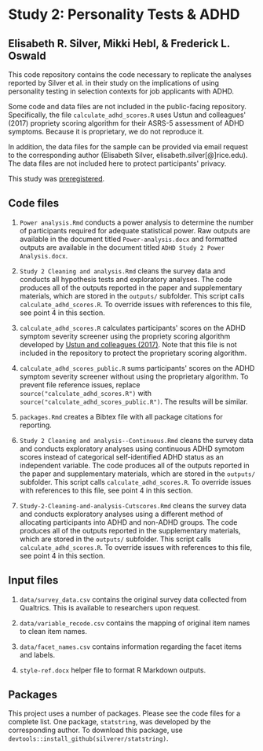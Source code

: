# Study 2: Personality Tests & ADHD

## Elisabeth R. Silver, Mikki Hebl, & Frederick L. Oswald

This code repository contains the code necessary to replicate the analyses reported by Silver et al. in their study on the implications of using personality testing in selection contexts for job applicants with ADHD. 

Some code and data files are not included in the public-facing repository. Specifically, the file `calculate_adhd_scores.R` uses Ustun and colleagues' (2017) propriety scoring algorithm for their ASRS-5 assessment of ADHD symptoms. Because it is proprietary, we do not reproduce it. 

In addition, the data files for the sample can be provided via email request to the corresponding author (Elisabeth Silver, elisabeth.silver[@]rice.edu). The data files are not included here to protect participants' privacy. 

This study was [preregistered](https://osf.io/d69n7).

## Code files

1. `Power analysis.Rmd` conducts a power analysis to determine the number of participants required for adequate statistical power. Raw outputs are available in the document titled `Power-analysis.docx` and formatted outputs are available in the document titled `ADHD Study 2 Power Analysis.docx`.

2. `Study 2 Cleaning and analysis.Rmd` cleans the survey data and conducts all hypothesis tests and exploratory analyses. The code produces all of the outputs reported in the paper and supplementary materials, which are stored in the `outputs/` subfolder. This script calls `calculate_adhd_scores.R`. To override issues with references to this file, see point 4 in this section. 

3. `calculate_adhd_scores.R` calculates participants' scores on the ADHD symptom severity screener using the propriety scoring algorithm developed by [Ustun and colleagues (2017)](https://doi.org/10.1001/jamapsychiatry.2017.0298). Note that this file is not included in the repository to protect the proprietary scoring algorithm.

4. `calculate_adhd_scores_public.R` sums participants' scores on the ADHD symptom severity screener without using the proprietary algorithm. To prevent file reference issues, replace `source("calculate_adhd_scores.R")` with `source("calculate_adhd_scores_public.R")`. The results will be similar.

5. `packages.Rmd` creates a Bibtex file with all package citations for reporting. 

6. `Study 2 Cleaning and analysis--Continuous.Rmd` cleans the survey data and conducts exploratory analyses using continuous ADHD symotom scores instead of categorical self-identified ADHD status as an independent variable. The code produces all of the outputs reported in the paper and supplementary materials, which are stored in the `outputs/` subfolder. This script calls `calculate_adhd_scores.R`. To override issues with references to this file, see point 4 in this section. 

7. `Study-2-Cleaning-and-analysis-Cutscores.Rmd` cleans the survey data and conducts exploratory analyses using a different method of allocating participants into ADHD and non-ADHD groups. The code produces all of the outputs reported in the supplementary materials, which are stored in the `outputs/` subfolder. This script calls `calculate_adhd_scores.R`. To override issues with references to this file, see point 4 in this section. 

## Input files

1. `data/survey_data.csv` contains the original survey data collected from Qualtrics. This is available to researchers upon request. 

2. `data/variable_recode.csv` contains the mapping of original item names to clean item names. 
3. `data/facet_names.csv` contains information regarding the facet items and labels.

4. `style-ref.docx` helper file to format R Markdown outputs. 

## Packages

This project uses a number of packages. Please see the code files for a complete list. One package, `statstring`, was developed by the corresponding author. To download this package, use `devtools::install_github(silverer/statstring)`. 

